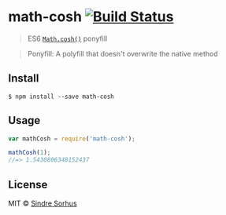 # math-cosh [![Build Status](https://travis-ci.org/sindresorhus/math-cosh.svg?branch=master)](https://travis-ci.org/sindresorhus/math-cosh)

> ES6 [`Math.cosh()`](https://developer.mozilla.org/en-US/docs/Web/JavaScript/Reference/Global_Objects/Math/cosh) ponyfill

> Ponyfill: A polyfill that doesn't overwrite the native method


## Install

```
$ npm install --save math-cosh
```


## Usage

```js
var mathCosh = require('math-cosh');

mathCosh(1);
//=> 1.5430806348152437
```


## License

MIT © [Sindre Sorhus](http://sindresorhus.com)
